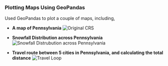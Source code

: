 ### Plotting Maps Using GeoPandas
Used GeoPandas to plot a couple of maps, including, 
- **A map of Pennsylvania**
  ![Original CRS](https://github.com/user-attachments/assets/2bde9630-b94b-46bd-b375-db98cf3221e8)

- **Snowfall Distribution across Pennsylvania**
  ![Snowfall Distrubution across Pennsylvania](https://github.com/user-attachments/assets/bbf8d178-a38f-4866-b41e-3a3b976d5658)

- **Travel route between 5 cities in Pennsylvania, and calculating the total distance**
  ![Travel Loop](https://github.com/user-attachments/assets/b428f525-b425-4c12-86fd-5bf6541ebf7d)
